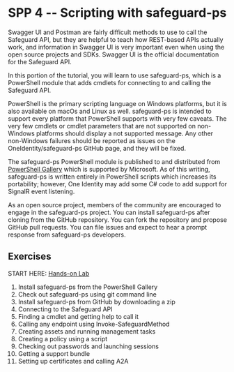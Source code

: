 # SPP 4 -- Scripting with safeguard-ps

Swagger UI and Postman are fairly difficult methods to use to call the
Safeguard API, but they are helpful to teach how REST-based APIs actually work,
and information in Swagger UI is very important even when using the open source
projects and SDKs. Swagger UI is the official documentation for the Safeguard
API.

In this portion of the tutorial, you will learn to use safeguard-ps, which is a
PowerShell module that adds cmdlets for connecting to and calling the Safeguard
API.

PowerShell is the primary scripting language on Windows platforms, but it is
also available on macOs and Linux as well. safeguard-ps is intended to support
every platform that PowerShell supports with very few caveats. The very few
cmdlets or cmdlet parameters that are not supported on non-Windows platforms
should display a not supported message. Any other non-Windows failures should
be reported as issues on the OneIdentity/safeguard-ps GitHub page, and they
will be fixed.

The safeguard-ps PowerShell module is published to and distributed from
[PowerShell Gallery](https://www.powershellgallery.com/) which is supported by
Microsoft. As of this writing, safeguard-ps is written entirely in PowerShell
scripts which increases its portability; however, One Identity may add some C#
code to add support for SignalR event listening.

As an open source project, members of the community are encouraged to engage in
the safeguard-ps project. You can install safeguard-ps after cloning from the
GitHub repository. You can fork the repository and propose GitHub pull
requests. You can file issues and expect to hear a prompt response from
safeguard-ps developers.

## Exercises

START HERE: [Hands-on Lab](safeguard-ps-hol.md)

1. Install safeguard-ps from the PowerShell Gallery
2. Check out safeguard-ps using git command line
3. Install safeguard-ps from GitHub by downloading a zip
4. Connecting to the Safeguard API
5. Finding a cmdlet and getting help to call it
6. Calling any endpoint using Invoke-SafeguardMethod
7. Creating assets and running management tasks
8. Creating a policy using a script
9. Checking out passwords and launching sessions
10. Getting a support bundle
11. Setting up certificates and calling A2A